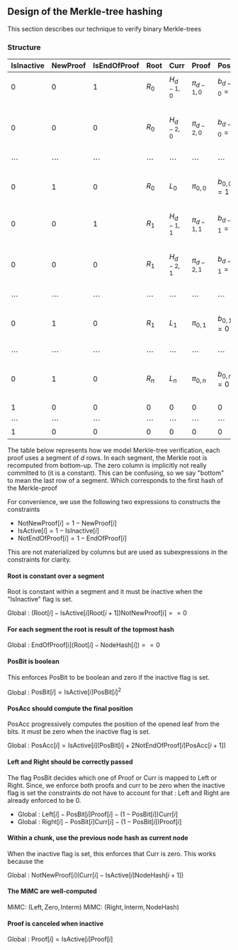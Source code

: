 ## Design of the Merkle-tree hashing

This section describes our technique to verify binary Merkle-trees

### Structure

| IsInactive    | NewProof      | IsEndOfProof      | Root     | Curr        | Proof         | PosBit          | PosAcc                               | *Zero* | Left          | IntermState        | Right         | NodeHash          |
| ---           | ---           | ---               | -------- | ----------- | ------------- | --------------- | ------------------------------------ | ------ | ------------- | -----------        | ------------- | -----------       |
|  $0$          | $0$           | 1                 | $R_0$    | $H_{d-1,0}$ | $\pi_{d-1,0}$ | $b_{d-1,0} = 0$ | $p_{d-1,0} = b_{d-1,0}$              | $0$    | $H_{d-1,0}$   | $I_{d-1,0}$        | $\pi_{d-1,0}$ | $R_0$             |
|  $0$          | $0$           | $0$               | $R_0$    | $H_{d-2,0}$ | $\pi_{d-2,0}$ | $b_{d-2,0} = 1$ | $p_{d-2,0} = b_{d-2,0} + 2p_{d-1,0}$ | $0$    | $\pi_{d-2,0}$ | $I_{d-2,0}$        | $H_{d-2,0}$   | $H_{d-1,0}$       |
|  $\cdots$     | $\cdots$      | $\cdots$          | $\cdots$ | $\cdots$    | $\cdots$      | $\cdots$        | $\cdots$                             | $0$    | $\cdots$      | $\cdots$           | $\cdots$      | $\cdots$          |
|  $0$          | $1$           | $0$               | $R_0$    | $L_0$       | $\pi_{0,0}$   | $b_{0,0} = 1$   | $p_{d-2,0} = b_{0,0} + 2p_{1,0}$     | $0$    | $\pi_{0,0}$   | $I_{0,0}$          | $L_0$         | $H_{1,0}$         |
|  $0$          | $0$           | 1                 | $R_1$    | $H_{d-1,1}$ | $\pi_{d-1,1}$ | $b_{d-1,1} = 1$ | $p_{d-1,1} = b_{d-1,1}$              | $0$    | $\pi_{d-1,1}$ | $I_{d-1,1}$        | $H_{d-1,1}$   | $R_0$             |
|  $0$          | $0$           | $0$               | $R_1$    | $H_{d-2,1}$ | $\pi_{d-2,1}$ | $b_{d-2,1} = 1$ | $p_{d-2,1} = b_{d-2,1} + 2p_{d-1,1}$ | $0$    | $\pi_{d-2,1}$ | $I_{d-2,1}$        | $H_{d-2,1}$   | $H_{d-1,1}$       |
|  $\cdots$     | $\cdots$      | $\cdots$          | $\cdots$ | $\cdots$    | $\cdots$      | $\cdots$        | $\cdots$                             | $0$    | $\cdots$      | $\cdots$           | $\cdots$      | $\cdots$          |
|  $0$          | $1$           | $0$               | $R_1$    | $L_1$       | $\pi_{0,1}$   | $b_{0,1} = 0$   | $p_{d-2,1} = b_{0,1} + 2p_{1,1}$     | $0$    | $L_1$         | $I_{0,1}$          | $\pi_{0,1}$   | $H_{1,1}$         |
|  $\cdots$     | $\cdots$      | $\cdots$          | $\cdots$ | $\cdots$    | $\cdots$      | $\cdots$        | $\cdots$                             | $0$    | $\cdots$      | $\cdots$           | $\cdots$      | $\cdots$          |
|  $0$          | $1$           | $0$               | $R_n$    | $L_n$       | $\pi_{0,n}$   | $b_{0,n} = 0$   | $p_{d-2,n} = b_{0,n} + 2p_{1,n}$     | $0$    | $L_n$         | $I_{0,n}$          | $\pi_{0,n}$   | $H_{n,n}$         |
|  $1$          | $0$           | $0$               | $0$      | $0$         | $0$           | $0$             | $0$                                  | $0$    | $0$           | $I_\text{dead}$    | $0$           | $H_\text{dead}$   |
|  $\cdots$     | $\cdots$      | $\cdots$          | $\cdots$ | $\cdots$    | $\cdots$      | $\cdots$        | $\cdots$                             | $0$    | $\cdots$      | $\cdots$           | $\cdots$      | $\cdots$          |
|  $1$          | $0$           | $0$               | $0$      | $0$         | $0$           | $0$             | $0$                                  | $0$    | $0$           | $I_\text{dead}$    | $0$           | $H_\text{dead}$   |

The table below represents how we model Merkle-tree verification, each proof uses a segment of $d$ rows. In each segment, the Merkle root is recomputed from bottom-up. The zero column is implicitly not really committed to (it is a constant). This can be confusing, so we say "bottom" to mean the last row of a segment. Which corresponds to the first hash of the Merkle-proof

For convenience, we use the following two expressions to constructs the constraints

- $\text{NotNewProof}[i] = 1 - \text{NewProof}[i]$
- $\text{IsActive}[i] = 1 - \text{IsInactive}[i]$
- $\text{NotEndOfProof}[i] = 1 - \text{EndOfProof}[i]$

This are not materialized by columns but are used as subexpressions in the constraints for clarity.

#### Root is constant over a segment

Root is constant within a segment and it must be inactive when the "IsInactive" flag is set.

Global : $(\text{Root}[i] - \text{IsActive}[i]\text{Root}[i+1])\text{NotNewProof[i]} == 0$

#### For each segment the root is result of the topmost hash

Global : $\text{EndOfProof[i]}(\text{Root}[i] - \text{NodeHash}[i]) == 0$

#### PosBit is boolean

This enforces $\text{PosBit}$ to be boolean and zero if the inactive flag is set.

Global : $\text{PosBit}[i] = \text{IsActive}[i]\text{PosBit}[i]^2$

#### PosAcc should compute the final position

PosAcc progressively computes the position of the opened leaf from the bits.
It must be zero when the inactive flag is set.

Global : $\text{PosAcc}[i] = \text{IsActive}[i](\text{PosBit}[i] + 2 \text{NotEndOfProof}[i]\text{PosAcc}[i+1])$

#### Left and Right should be correctly passed

The flag $\text{PosBit}$ decides which one of $\text{Proof}$ or $\text{Curr}$ is mapped to $\text{Left}$ or $\text{Right}$.
Since, we enforce both proofs and curr to be zero when the inactive flag is set the constraints do not have to account for that : $\text{Left}$ and $\text{Right}$ are already enforced to be $0$.

- Global : $\text{Left}[i] - \text{PosBit}[i] \text{Proof}[i] - (1 - \text{PosBit}[i])\text{Curr}[i]$
- Global : $\text{Right}[i] - \text{PosBit}[i] \text{Curr}[i] - (1 - \text{PosBit}[i])\text{Proof}[i]$

#### Within a chunk, use the previous node hash as current node

When the inactive flag is set, this enforces that $\text{Curr}$ is zero. This works because the 

Global : $\text{NotNewProof}[i](\text{Curr}[i] - \text{IsActive}[i]\text{NodeHash}[i+1])$

#### The MiMC are well-computed

MiMC: $(\text{Left}, \text{Zero}, \text{Interm})$
MiMC: $(\text{Right}, \text{Interm}, \text{NodeHash})$

#### Proof is canceled when inactive

Global : $\text{Proof}[i] = \text{IsActive}[i]\text{Proof}[i]$

